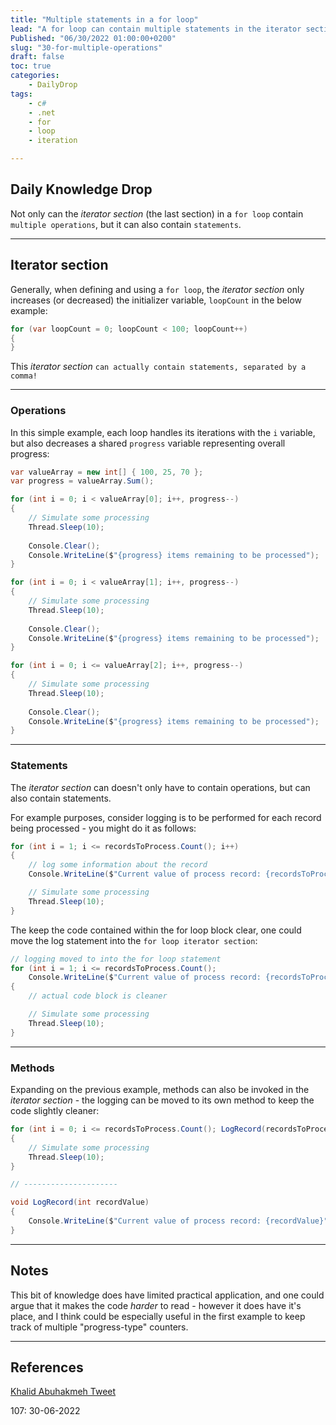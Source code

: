 ```yaml
---
title: "Multiple statements in a for loop"
lead: "A for loop can contain multiple statements in the iterator section"
Published: "06/30/2022 01:00:00+0200"
slug: "30-for-multiple-operations"
draft: false
toc: true
categories:
    - DailyDrop
tags:
    - c#
    - .net
    - for
    - loop
    - iteration

---
```


## Daily Knowledge Drop

Not only can the _iterator section_ (the last section) in a `for loop` contain `multiple operations`, but it can also contain `statements`.

---

## Iterator section

Generally, when defining and using a `for loop`, the _iterator section_ only increases (or decreased) the initializer variable, `loopCount` in the below example:

``` csharp
for (var loopCount = 0; loopCount < 100; loopCount++) 
{ 
}
```

This _iterator section_ `can actually contain statements, separated by a comma!`

---

### Operations

In this simple example, each loop handles its iterations with the `i` variable, but also decreases a shared `progress` variable representing overall progress:

``` csharp
var valueArray = new int[] { 100, 25, 70 };
var progress = valueArray.Sum();

for (int i = 0; i < valueArray[0]; i++, progress--)
{
    // Simulate some processing
    Thread.Sleep(10);
    
    Console.Clear();
    Console.WriteLine($"{progress} items remaining to be processed");
}

for (int i = 0; i < valueArray[1]; i++, progress--)
{
    // Simulate some processing
    Thread.Sleep(10);
    
    Console.Clear();
    Console.WriteLine($"{progress} items remaining to be processed");
}

for (int i = 0; i <= valueArray[2]; i++, progress--)
{
    // Simulate some processing
    Thread.Sleep(10);
    
    Console.Clear();
    Console.WriteLine($"{progress} items remaining to be processed");
}
```

---

### Statements

The _iterator section_ can doesn't only have to contain operations, but can also contain statements.

For example purposes, consider logging is to be performed for each record being processed - you might do it as follows:

``` csharp
for (int i = 1; i <= recordsToProcess.Count(); i++)
{
    // log some information about the record
    Console.WriteLine($"Current value of process record: {recordsToProcess[i]}");

    // Simulate some processing
    Thread.Sleep(10);
}
```

The keep the code contained within the for loop block clear, one could move the log statement into the `for loop iterator section`:

``` csharp
// logging moved to into the for loop statement
for (int i = 1; i <= recordsToProcess.Count(); 
    Console.WriteLine($"Current value of process record: {recordsToProcess[i]}"), i++)
{
    // actual code block is cleaner

    // Simulate some processing
    Thread.Sleep(10);
}
```

---

### Methods

Expanding on the previous example, methods can also be invoked in the _iterator section_ - the logging can be moved to its own method to keep the code slightly cleaner:

``` csharp
for (int i = 0; i <= recordsToProcess.Count(); LogRecord(recordsToProcess[i]), i++)
{
    // Simulate some processing
    Thread.Sleep(10);
}

// ---------------------

void LogRecord(int recordValue)
{
    Console.WriteLine($"Current value of process record: {recordValue}");
}
```

---

## Notes

This bit of knowledge does have limited practical application, and one could argue that it makes the code _harder_ to read - however it does have it's place, and I think could be especially useful in the first example to keep track of multiple "progress-type" counters.

---

## References

[Khalid Abuhakmeh Tweet](https://twitter.com/buhakmeh/status/1526275436140961805)  

<?# DailyDrop ?>107: 30-06-2022<?#/ DailyDrop ?>
